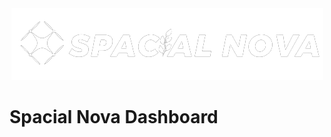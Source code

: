 <div align="center">
<img src="./public/images/logo.png" alt="Spacial Nova"/>
</div>

# Spacial Nova Dashboard


